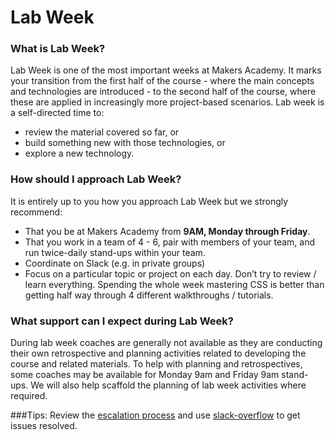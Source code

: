 Lab Week
========

### What is Lab Week?
Lab Week is one of the most important weeks at Makers Academy. It marks your transition from the first half of the course - where the main concepts and technologies are introduced - to the second half of the course, where these are applied in increasingly more project-based scenarios. Lab week is a self-directed time to:

- review the material covered so far, or
- build something new with those technologies, or
- explore a new technology.

### How should I approach Lab Week?
It is entirely up to you how you approach Lab Week but we strongly recommend:
- That you be at Makers Academy from **9AM, Monday through Friday**.
- That you work in a team of 4 - 6, pair with members of your team, and run twice-daily stand-ups within your team. 
- Coordinate on Slack (e.g. in private groups)
- Focus on a particular topic or project on each day. Don’t try to review / learn everything. Spending the whole week mastering CSS is better than getting half way through 4 different walkthroughs / tutorials.

### What support can I expect during Lab Week?
During lab week coaches are generally not available as they are conducting their own retrospective and planning activities related to developing the course and related materials.  To help with planning and retrospectives, some coaches may be available for Monday 9am and Friday 9am stand-ups.  We will also help scaffold the planning of lab week activities where required.

###Tips:
Review the [escalation process](https://github.com/makersacademy/course/blob/master/pills/escalation_process.md) and use [slack-overflow](https://github.com/makersacademy/slack-overflow) to get issues resolved.
